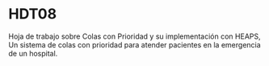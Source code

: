 # HDT08
Hoja de trabajo sobre Colas con Prioridad y su implementación con HEAPS, Un sistema de colas con prioridad para atender pacientes en la emergencia de un hospital.
